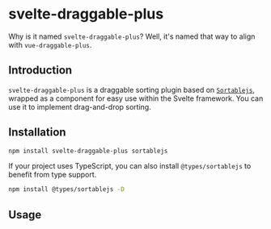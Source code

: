 # svelte-draggable-plus

Why is it named `svelte-draggable-plus`? Well, it's named that way to align with `vue-draggable-plus`.

## Introduction

`svelte-draggable-plus` is a draggable sorting plugin based on [`Sortablejs`](https://github.com/SortableJS/Sortable), wrapped as a component for easy use within the Svelte framework. You can use it to implement drag-and-drop sorting.

## Installation

```bash
npm install svelte-draggable-plus sortablejs
```

If your project uses TypeScript, you can also install `@types/sortablejs` to benefit from type support.

```bash
npm install @types/sortablejs -D
```

## Usage

<demo src="basic/index.svelte"></demo>
